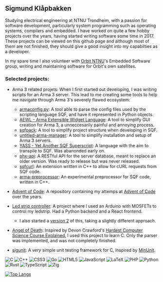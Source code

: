
## Sigmund Klåpbakken

Studying electrical engineering at NTNU Trondheim, with a passion for software development, particularly system programming such as operating systems,
compilers and embedded. I have worked on quite a few hobby projects over the years, having started writing software some time in 2017. These projects can
be viewed on this github page and although most of them are not finished, they should give a good insight into my capabilties as a developer.

In my spare time I also volunteer with [Orbit NTNU](https://orbitntnu.com/)'s Embedded Software group, writing and maintaining software for Orbit's own satellites.

### Selected projects:
* Arma 3 related projets: When I first started out developing, I was writing scripts for an Arma 3 server. This lead to me creating some tools to help me navigate through Arma 3's severely flawed ecosystem:
  * [armaconfig.py](https://github.com/SigJig/armaconfig.py): A tool able to parse the config files used by the scripting language SQF, and have it represented in Python objects.
  * [AEWL - Arma Extensible Widget Language](https://github.com/SigJig/aewl): A tool to simplify GUI creation for Arma 3, a unneccesarily painful and annoying process.
  * [sqfpack](https://github.com/SigJig/sqfpack): A tool to simplify project structure when developing in SQF.
  * [untitled-arma-manager](https://github.com/SigJig/untitled-arma-manager): A tool to simplify installation and setup of Arma 3 servers.
  * [YASS - Yet Another SQF Superscript](https://github.com/SigJig/yass-go): A language with the aim to transpile to SQF. Was abanonded early on.
  * [phx-api](https://github.com/SigJig/phx-api): A RESTful API for the server database, meant to replace an older version. Was ready to release but was never released.
  * [sqfcurl](https://github.com/SigJig/sqfcurl): An extension written in C++ to allow for cURL requests from SQF code.
  * [arma-preprocessor](https://github.com/SigJig/arma-preprocessor): An experimental preprocessor for SQF code, written in C++.

* [Advent of Code](https://github.com/SigJig/advent-of-code): A repository containing my attemps at [Advent of Code](https://adventofcode.com/) over the years.
* [Led strip controller](https://github.com/SigJig/led-strip-controller): A project where I used an Arduino with MOSFETs to control my ledstrip. Had a Python backend and a React frontend.
  * I also started a [version 2](https://github.com/SigJig/ledstrip-v2) of this, taking a slightly different approach.
* [Angel of Death](https://github.com/SigJig/angel-of-death): Inspired by Devon Crawford's [Hardest Computer Science Course Explained](https://www.youtube.com/watch?v=S20NcDLF_t4), I used this project to learn C. Only the parser was implemented, and was not completely finished.
* [sigunit](https://github.com/SigJig/sigunit): A *very* simple unit testing framework for C, inspired by [MinUnit](https://jera.com/techinfo/jtns/jtn002).

![C](https://img.shields.io/badge/c-%2300599C.svg?style=for-the-badge&logo=c&logoColor=white)
![C++](https://img.shields.io/badge/c++-%2300599C.svg?style=for-the-badge&logo=c%2B%2B&logoColor=white)
![CSS3](https://img.shields.io/badge/css3-%231572B6.svg?style=for-the-badge&logo=css3&logoColor=white)
![Go](https://img.shields.io/badge/go-%2300ADD8.svg?style=for-the-badge&logo=go&logoColor=white)
![HTML5](https://img.shields.io/badge/html5-%23E34F26.svg?style=for-the-badge&logo=html5&logoColor=white)
![JavaScript](https://img.shields.io/badge/javascript-%23323330.svg?style=for-the-badge&logo=javascript&logoColor=%23F7DF1E)
![LaTeX](https://img.shields.io/badge/latex-%23008080.svg?style=for-the-badge&logo=latex&logoColor=white)
![PHP](https://img.shields.io/badge/php-%23777BB4.svg?style=for-the-badge&logo=php&logoColor=white)
![Python](https://img.shields.io/badge/python-3670A0?style=for-the-badge&logo=python&logoColor=ffdd54)
![Rust](https://img.shields.io/badge/rust-%23000000.svg?style=for-the-badge&logo=rust&logoColor=white)
![TypeScript](https://img.shields.io/badge/typescript-%23007ACC.svg?style=for-the-badge&logo=typescript&logoColor=white)
![Zig](https://img.shields.io/badge/Zig-%23F7A41D.svg?style=for-the-badge&logo=zig&logoColor=white)

[![Top Langs](https://github-readme-stats.vercel.app/api/top-langs/?username=SigJig&theme=transparent&exclude_repo=ziglings)](https://github.com/anuraghazra/github-readme-stats)

<!--
**SigJig/SigJig** is a ✨ _special_ ✨ repository because its `README.md` (this file) appears on your GitHub profile.
